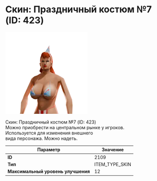 # Скин: Праздничный костюм №7 (ID: 423)

![Item Image](../img/2109.webp?raw=true)

Скин: Праздничный костюм №7 (ID: 423)<br>Можно приобрести на центральном рынке у игроков.<br>Используется для изменения внешнего<br>вида персонажа. Можно надеть.


| Параметр | Значение |
|----------|----------|
| **ID** | 2109 |
| **Тип** | ITEM_TYPE_SKIN |
| **Максимальный уровень улучшения** | 12 |


